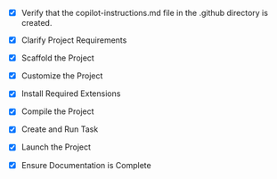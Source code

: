 <!-- Use this file to provide workspace-specific custom instructions to Copilot. For more details, visit https://code.visualstudio.com/docs/copilot/copilot-customization#_use-a-githubcopilotinstructionsmd-file -->
- [x] Verify that the copilot-instructions.md file in the .github directory is created.

- [x] Clarify Project Requirements
	<!-- Django project for CSV file upload with SQL table creation and display functionality -->

- [x] Scaffold the Project
	<!--
	Created virtual environment (.venv), installed Django and pandas, created Django project 'csvtosql' and app 'csv_upload'
	-->

- [x] Customize the Project
	<!--
	Created models (CSVUpload, CSVData), forms (CSVUploadForm), views (upload_csv, view_table, delete_table), 
	URL configurations, HTML templates with Bootstrap styling, and template filters. Applied database migrations.
	-->

- [x] Install Required Extensions
	<!-- No specific extensions required for this Django project -->

- [x] Compile the Project
	<!--
	Dependencies installed in virtual environment. Django system check passed with no issues.
	-->

- [x] Create and Run Task
	<!--
	Django project can be run with: source .venv/bin/activate && python manage.py runserver
	-->

- [x] Launch the Project
	<!--
	Project ready to launch. Run the development server to access at http://127.0.0.1:8000
	-->

- [x] Ensure Documentation is Complete
	<!--
	README.md created with complete project information and usage instructions.
	-->
